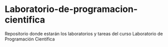 # Laboratorio-de-programacion-cientifica
Repositorio donde estarán los laboratorios y tareas del curso Laboratorio de Programación Científica
